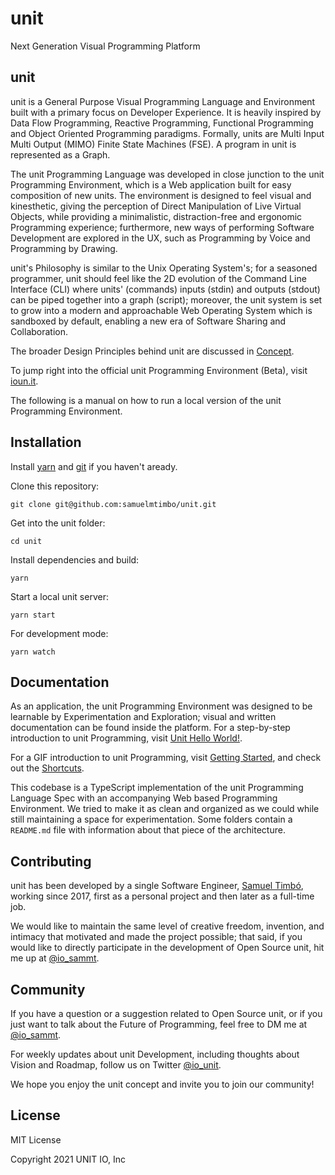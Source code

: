 # unit

Next Generation Visual Programming Platform

## unit

unit is a General Purpose Visual Programming Language and Environment built with a primary focus on Developer Experience. It is heavily inspired by Data Flow Programming, Reactive Programming, Functional Programming and Object Oriented Programming paradigms. Formally, units are Multi Input Multi Output (MIMO) Finite State Machines (FSE). A program in unit is represented as a Graph.

The unit Programming Language was developed in close junction to the unit Programming Environment, which is a Web application built for easy composition of new units. The environment is designed to feel visual and kinesthetic, giving the perception of Direct Manipulation of Live Virtual Objects, while providing a minimalistic, distraction-free and ergonomic Programming experience; furthermore, new ways of performing Software Development are explored in the UX, such as Programming by Voice and Programming by Drawing. 

unit's Philosophy is similar to the Unix Operating System's; for a seasoned programmer, unit should feel like the 2D evolution of the Command Line Interface (CLI) where units' (commands) inputs (stdin) and outputs (stdout) can be piped together into a graph (script); moreover, the unit system is set to grow into a modern and approachable Web Operating System which is sandboxed by default, enabling a new era of Software Sharing and Collaboration.

The broader Design Principles behind unit are discussed in [Concept](src/concept/README.md).

To jump right into the official unit Programming Environment (Beta), visit [ioun.it](https://ioun.it).

The following is a manual on how to run a local version of the unit Programming Environment.

## Installation

Install [yarn](https://classic.yarnpkg.com/en/docs/install/#mac-stable) and [git](https://git-scm.com/book/en/v2/Getting-Started-Installing-Git) if you haven't aready.

Clone this repository:
```
git clone git@github.com:samuelmtimbo/unit.git
```
Get into the unit folder:
```
cd unit
```
Install dependencies and build:
```
yarn
```
Start a local unit server:
```
yarn start
```
For development mode:
```
yarn watch
```
## Documentation

As an application, the unit Programming Environment was designed to be learnable by Experimentation and Exploration; visual and written documentation can be found inside the platform. For a step-by-step introduction to unit Programming, visit [Unit Hello World!](https://start.ioun.it).

For a GIF introduction to unit Programming, visit [Getting Started](src/docs/Start/README.md), and check out the [Shortcuts](src/docs/Shortcuts/README.md).


This codebase is a TypeScript implementation of the unit Programming Language Spec with an accompanying Web based Programming Environment. We tried to make it as clean and organized as we could while still maintaining a space for experimentation. Some folders contain a ```README.md``` file with information about that piece of the architecture.

## Contributing

unit has been developed by a single Software Engineer, [Samuel Timbó](https://github.com/samuelmtimbo), working since 2017, first as a personal project and then later as a full-time job. 

We would like to maintain the same level of creative freedom, invention, and intimacy that motivated and made the project possible; that said, if you would like to directly participate in the development of Open Source unit, hit me up at [@io_sammt](https://twitter.com/io_sammt).

## Community

If you have a question or a suggestion related to Open Source unit, or if you just want to talk about the Future of Programming, feel free to DM me at [@io_sammt](https://twitter.com/io_sammt).

For weekly updates about unit Development, including thoughts about Vision and Roadmap, follow us on Twitter [@io_unit](https://twitter.com/io_unit).

We hope you enjoy the unit concept and invite you to join our community!

## License

MIT License

Copyright 2021 UNIT IO, Inc